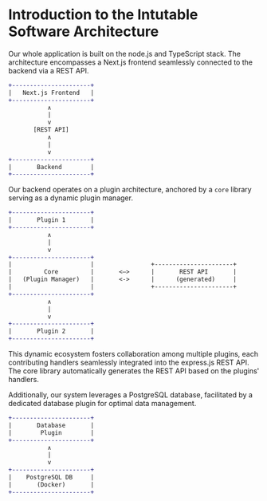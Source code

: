 # Introduction to the Intutable Software Architecture

Our whole application is built on the node.js and TypeScript stack. The architecture encompasses a Next.js frontend seamlessly connected to the backend via a REST API.

```diff
+----------------------+
|   Next.js Frontend   |
+----------------------+
           ∧
           |
           v
       [REST API]
           ∧
           |
           v             
+----------------------+
|       Backend        |
+----------------------+
```

Our backend operates on a plugin architecture, anchored by a `core` library serving as a dynamic plugin manager.


```diff
+----------------------+
|       Plugin 1       |
+----------------------+
           ∧
           |
           v
+----------------------+  
|                      |                +----------------------+
|         Core         |       <–>      |       REST API       |
|   (Plugin Manager)   |       <->      |      (generated)     |
|                      |                +----------------------+
+----------------------+
           ∧
           |
           v
+----------------------+
|       Plugin 2       |
+----------------------+
```

This dynamic ecosystem fosters collaboration among multiple plugins, each contributing handlers seamlessly integrated into the express.js REST API. The core library automatically generates the REST API based on the plugins' handlers.

Additionally, our system leverages a PostgreSQL database, facilitated by a dedicated database plugin for optimal data management.

```diff
+----------------------+
|       Database       |
|        Plugin        |
+----------------------+
           ∧
           |
           v
+----------------------+
|    PostgreSQL DB     |
|       (Docker)       |
+----------------------+
```